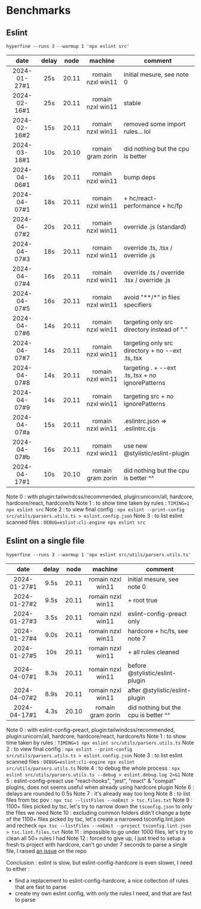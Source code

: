 # Benchmarks

## Eslint

`hyperfine --runs 3 --warmup 1 'npx eslint src'`

|     date     | delay | node  |      machine      | comment                                           |
| :----------: | :---: | :---: | :---------------: | ------------------------------------------------- |
| 2024-01-27#1 |  25s  | 20.11 | romain nzxl win11 | initial mesure, see note 0                        |
| 2024-02-16#1 |  25s  | 20.11 | romain nzxl win11 | stable                                            |
| 2024-02-16#2 |  15s  | 20.11 | romain nzxl win11 | removed some import rules... lol                  |
| 2024-03-18#1 |  10s  | 20.10 | romain gram zorin | did nothing but the cpu is better                 |
| 2024-04-06#1 |  16s  | 20.11 | romain nzxl win11 | bump deps                                         |
| 2024-04-07#1 |  18s  | 20.11 | romain nzxl win11 | + hc/react-performance + hc/fp                    |
| 2024-04-07#2 |  20s  | 20.11 | romain nzxl win11 | override .js (standard)                           |
| 2024-04-07#3 |  18s  | 20.11 | romain nzxl win11 | override .ts, .tsx / override .js                 |
| 2024-04-07#4 |  16s  | 20.11 | romain nzxl win11 | override .ts / override .tsx / override .js       |
| 2024-04-07#5 |  16s  | 20.11 | romain nzxl win11 | avoid "**/*" in files specifiers                  |
| 2024-04-07#6 |  14s  | 20.11 | romain nzxl win11 | targeting only src directory instead of "."       |
| 2024-04-07#7 |  14s  | 20.11 | romain nzxl win11 | targeting only src directory + no --ext .ts,.tsx  |
| 2024-04-07#8 |  14s  | 20.11 | romain nzxl win11 | targeting . + --ext .ts,.tsx +  no ignorePatterns |
| 2024-04-07#9 |  14s  | 20.11 | romain nzxl win11 | targeting src + no ignorePatterns                 |
| 2024-04-07#a |  15s  | 20.11 | romain nzxl win11 | .eslintrc.json => .eslintrc.cjs                   |
| 2024-04-07#b |  16s  | 20.11 | romain nzxl win11 | use new @stylistic/eslint-plugin                  |
| 2024-04-17#1 |  10s  | 20.10 | romain gram zorin | did nothing but the cpu is better ^^              |

Note 0 : with plugin:tailwindcss/recommended,  plugin:unicorn/all, hardcore, hardcore/react, hardcore/ts
Note 1 : to show time taken by rules : `TIMING=1 npx eslint src`
Note 2 : to view final config : `npx eslint --print-config src/utils/parsers.utils.ts > eslint.config.json`
Note 3 : to list eslint scanned files : `DEBUG=eslint:cli-engine npx eslint src`

## Eslint on a single file

`hyperfine --runs 3 --warmup 1 'npx eslint src/utils/parsers.utils.ts'`

|     date     | delay | node  |      machine      | comment                              |
| :----------: | :---: | :---: | :---------------: | ------------------------------------ |
| 2024-01-27#1 | 9.5s  | 20.11 | romain nzxl win11 | initial mesure, see note 0           |
| 2024-01-27#2 | 9.5s  | 20.11 | romain nzxl win11 | + root true                          |
| 2024-01-27#3 | 3.5s  | 20.11 | romain nzxl win11 | eslint-config-preact only            |
| 2024-01-27#4 | 9.0s  | 20.11 | romain nzxl win11 | hardcore + hc/ts, see note 7         |
| 2024-01-27#5 |  10s  | 20.11 | romain nzxl win11 | + all rules cleaned                  |
| 2024-04-07#1 | 8.3s  | 20.11 | romain nzxl win11 | before @stylistic/eslint-plugin      |
| 2024-04-07#2 | 8.9s  | 20.11 | romain nzxl win11 | after @stylistic/eslint-plugin       |
| 2024-04-17#1 | 4.3s  | 20.10 | romain gram zorin | did nothing but the cpu is better ^^ |

Note 0 : with eslint-config-preact, plugin:tailwindcss/recommended,  plugin:unicorn/all, hardcore, hardcore/react, hardcore/ts
Note 1 : to show time taken by rules : `TIMING=1 npx eslint src/utils/parsers.utils.ts`
Note 2 : to view final config : `npx eslint --print-config src/utils/parsers.utils.ts > eslint.config.json`
Note 3 : to list eslint scanned files : `DEBUG=eslint:cli-engine npx eslint src/utils/parsers.utils.ts`
Note 4 : to debug the whole process : `npx eslint src/utils/parsers.utils.ts --debug > eslint.debug.log 2>&1`
Note 5 : eslint-config-preact use "react-hooks", "jest", "react" & "compat" plugins, does not seems useful when already using hardcore plugin
Note 6 : delays are rounded to 0.5s
Note 7 : it's already way too long
Note 8 : to list files from tsc pov : `npx tsc --listFiles --noEmit > tsc.files.txt`
Note 9 : 1100+ files picked by tsc, let's try to narrow down the `tsconfig.json` to only the files we need
Note 10 : excluding common folders didn't change a byte of the 1100+ files picked by tsc, let's create a narrowed tsconfig.lint.json and recheck `npx tsc --listFiles --noEmit --project tsconfig.lint.json > tsc.lint.files.txt`
Note 11 : impossible to go under 1000 files, let's try to clean all 50+ rules I had
Note 12 : forced to give up, I just tried to setup a fresh ts project with hardcore, can't go under 7 seconds to parse a single file, I raised [an issue](https://github.com/EvgenyOrekhov/eslint-config-hardcore/issues/881) on the repo

Conclusion : eslint is slow, but eslint-config-hardcore is even slower, I need to either :

- find a replacement to eslint-config-hardcore, a nice collection of rules that are fast to parse
- create my own eslint config, with only the rules I need, and that are fast to parse
